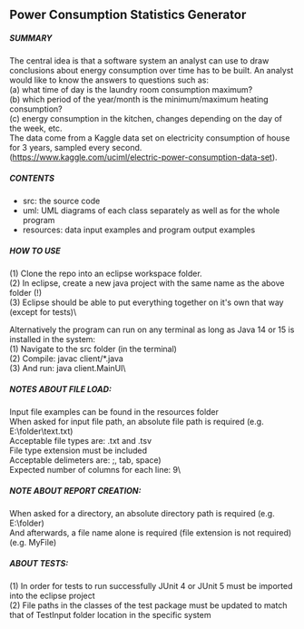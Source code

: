 ## Power Consumption Statistics Generator


##### SUMMARY

The central idea is that a software system an analyst can use to
draw conclusions about energy consumption over time has to be built. An
analyst would like to know the answers to questions such as:\
(a) what time of day is the laundry room consumption maximum?\
(b) which period of the year/month is the minimum/maximum heating consumption?\
(c) energy consumption in the kitchen, changes depending on the day of the
week, etc.\
The data come from a Kaggle data set on electricity consumption of house
for 3 years, sampled every second.
(https://www.kaggle.com/uciml/electric-power-consumption-data-set).



##### CONTENTS

* src: the source code
* uml: UML diagrams of each class separately as well as for the whole program
* resources: data input examples and program output examples



##### HOW TO USE

(1) Clone the repo into an eclipse workspace folder.\
(2) In eclipse, create a new java project with the same name as the above folder (!)\
(3) Eclipse should be able to put everything together on it's own that way (except for tests)\


Alternatively the program can run on any terminal as long as Java 14 or 15 is installed in the system:\
(1) Navigate to the src folder (in the terminal)\
(2) Compile: javac client/*.java\
(3) And run: java client.MainUI\



##### NOTES ABOUT FILE LOAD:

Input file examples can be found in the resources folder\
When asked for input file path, an absolute file path is required (e.g. E:\folder\text.txt)\
Acceptable file types are: .txt and .tsv\
File type extension must be included\
Acceptable delimeters are: ;, tab, space)\
Expected number of columns for each line: 9\



##### NOTE ABOUT REPORT CREATION: 

When asked for a directory, an absolute directory path is required (e.g. E:\folder)\
And afterwards, a file name alone is required (file extension is not required) (e.g. MyFile)



##### ABOUT TESTS:

(1) In order for tests to run successfully JUnit 4 or JUnit 5 must be imported into the eclipse project\
(2) File paths in the classes of the test package must be updated to match that of TestInput folder location in the specific system
